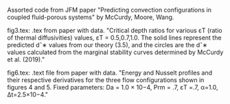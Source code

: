 Assorted code from JFM paper "Predicting convection configurations in coupled fluid-porous systems" by McCurdy, Moore, Wang.

fig3.tex: .tex from paper with data. "Critical depth ratios for various εT (ratio of thermal diffusivities) values, εT = 0.5,0.7,1.0. The solid lines represent the predicted dˆ∗ values from our theory (3.5), and the circles are the dˆ∗ values calculated from the marginal stability curves determined by McCurdy et al. (2019)."

fig6.tex: .text file from paper with data. "Energy and Nusselt profiles and their respective derivatives for the three flow configurations shown in figures 4 and 5. Fixed parameters: Da = 1.0 × 10−4, Prm = .7, εT =.7, α=1.0, ∆t=2.5×10−4."

